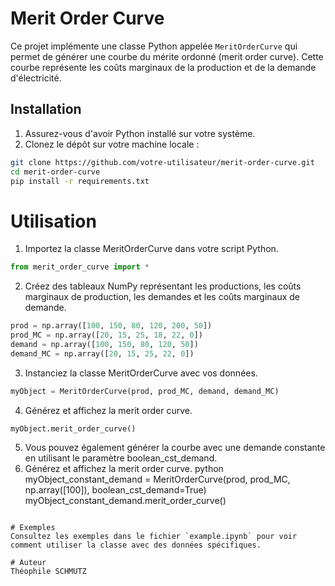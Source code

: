 # Merit Order Curve

Ce projet implémente une classe Python appelée `MeritOrderCurve` qui permet de générer une courbe du mérite ordonné (merit order curve). Cette courbe représente les coûts marginaux de la production et de la demande d'électricité.

## Installation

1. Assurez-vous d'avoir Python installé sur votre système.
2. Clonez le dépôt sur votre machine locale :

```bash
git clone https://github.com/votre-utilisateur/merit-order-curve.git
cd merit-order-curve
pip install -r requirements.txt
```

# Utilisation

1. Importez la classe MeritOrderCurve dans votre script Python.

```python
from merit_order_curve import *
```

2. Créez des tableaux NumPy représentant les productions, les coûts marginaux de production, les demandes et les coûts marginaux de demande.
```python
prod = np.array([100, 150, 80, 120, 200, 50])
prod_MC = np.array([20, 15, 25, 18, 22, 0])
demand = np.array([100, 150, 80, 120, 50])
demand_MC = np.array([20, 15, 25, 22, 0])
```

3. Instanciez la classe MeritOrderCurve avec vos données.
```python
myObject = MeritOrderCurve(prod, prod_MC, demand, demand_MC)
```

4. Générez et affichez la merit order curve.
```python
myObject.merit_order_curve()
```

5. Vous pouvez également générer la courbe avec une demande constante en utilisant le paramètre boolean_cst_demand.
4. Générez et affichez la merit order curve.
    python
myObject_constant_demand = MeritOrderCurve(prod, prod_MC, np.array([100]), boolean_cst_demand=True)
myObject_constant_demand.merit_order_curve()
```

# Exemples
Consultez les exemples dans le fichier `example.ipynb` pour voir comment utiliser la classe avec des données spécifiques.

# Auteur
Théophile SCHMUTZ
